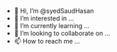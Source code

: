 - 👋 Hi, I’m @syedSaudHasan
- 👀 I’m interested in ...
- 🌱 I’m currently learning ...
- 💞️ I’m looking to collaborate on ...
- 📫 How to reach me ...

<!---
syedSaudHasan/syedSaudHasan is a ✨ special ✨ repository because its `README.md` (this file) appears on your GitHub profile.
You can click the Preview link to take a look at your changes.
--->

